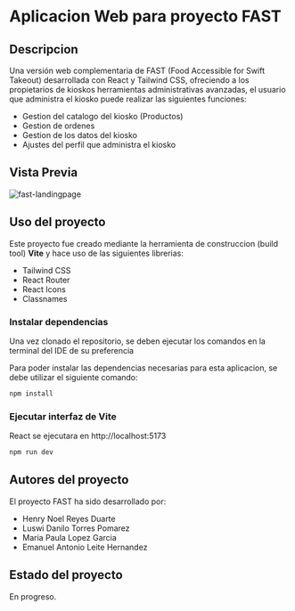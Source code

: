 # Aplicacion Web para proyecto FAST

## Descripcion

Una versión web complementaria de FAST (Food Accessible for Swift Takeout) desarrollada con React y Tailwind CSS, ofreciendo a los propietarios de kioskos herramientas administrativas avanzadas, el usuario que administra el kiosko puede realizar las siguientes funciones:
- Gestion del catalogo del kiosko (Productos)
- Gestion de ordenes
- Gestion de los datos del kiosko
- Ajustes del perfil que administra el kiosko

## Vista Previa

![fast-landingpage](https://github.com/G-Mann00/fast-web/assets/103607877/f997bde3-47c3-44f9-8487-b653e767b7ab)


## Uso del proyecto

Este proyecto fue creado mediante la herramienta de construccion (build tool) **Vite** y hace uso de las siguientes librerias:
- Tailwind CSS
- React Router
- React Icons
- Classnames

### Instalar dependencias

Una vez clonado el repositorio, se deben ejecutar los comandos en la terminal del IDE de su preferencia

Para poder instalar las dependencias necesarias para esta aplicacion, se debe utilizar el siguiente comando:
```bash
npm install
```

### Ejecutar interfaz de Vite

React se ejecutara en http://localhost:5173
```bash
npm run dev
```

## Autores del proyecto

El proyecto FAST ha sido desarrollado por:
- Henry Noel Reyes Duarte
- Luswi Danilo Torres Pomarez
- Maria Paula Lopez Garcia
- Emanuel Antonio Leite Hernandez

## Estado del proyecto

En progreso.
